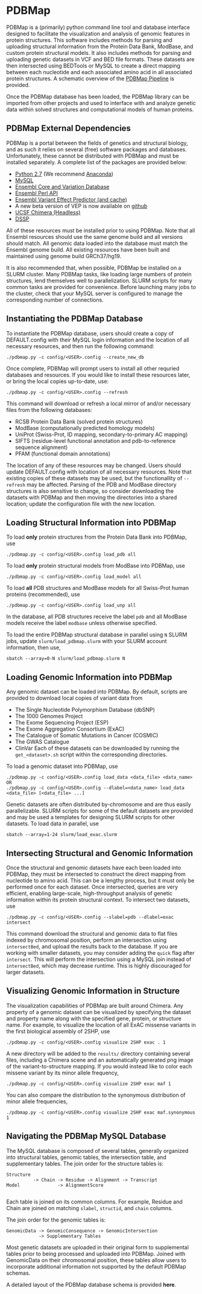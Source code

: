 # PDBMap

PDBMap is a (primarily) python command line tool and database interface designed to facilitate the visualization and analysis of genomic features in protein structures. This software includes methods for parsing and uploading structural information from the Protein Data Bank, ModBase, and custom protein structural models. It also includes methods for parsing and uploading genetic datasets in VCF and BED file formats. These datasets are then intersected using BEDTools or MySQL to create a direct mapping between each nucleotide and each associated amino acid in all associated protein structures. A schematic overview of the [PDBMap Pipeline](./docs/PDBMapPipeline.png) is provided.

Once the PDBMap database has been loaded, the PDBMap library can be imported from other projects and used to interface with and analyze genetic data within solved structures and computational models of human proteins.

## PDBMap External Dependencies

PDBMap is a portal between the fields of genetics and structural biology, and as such it relies on several (free) software packages and databases. Unfortunately, these cannot be distributed with PDBMap and must be installed separately. A complete list of the packages are provided below:

* [Python 2.7](https://www.python.org/downloads/) (We recommend [Anaconda](https://www.continuum.io/downloads))
* [MySQL](https://dev.mysql.com/downloads/os-linux.html)
* [Ensembl Core and Variation Database](http://www.ensembl.org/info/docs/webcode/mirror/install/ensembl-data.html)
* [Ensembl Perl API](http://www.ensembl.org/info/docs/api/api_git.html)
* [Ensembl Variant Effect Predictor (and cache)](https://github.com/Ensembl/ensembl-tools/tree/release/87/scripts)
 * A new beta version of VEP is now available on [github](https://github.com/Ensembl/ensembl-vep)
* [UCSF Chimera (Headless)](https://www.cgl.ucsf.edu/chimera/cgi-bin/secure/chimera-get.py?file=alpha/chimera-alpha-linux_x86_64_osmesa.bin)
* [DSSP](http://swift.cmbi.ru.nl/gv/dssp/)

All of these resources must be installed prior to using PDBMap. Note that all Ensembl resources should use the same genome build and all versions should match. All genomic data loaded into the database must match the Ensembl genome build. All existing resources have been built and maintained using genome build GRCh37/hg19.

It is also recommended that, when possible, PDBMap be installed on a SLURM cluster. Many PDBMap tasks, like loading large numbers of protein structures, lend themselves well to parallelization. SLURM scripts for many common tasks are provided for convenience. Before launching many jobs to the cluster, check that your MySQL server is configured to manage the corresponding number of connections.

## Instantiating the PDBMap Database

To instantiate the PDBMap database, users should create a copy of DEFAULT.config with their MySQL login information and the location of all necessary resources, and then run the following command:
```
./pdbmap.py -c config/<USER>.config --create_new_db
```

Once complete, PDBMap will prompt users to install all other requried databases and resources. If you would like to install these resources later, or bring the local copies up-to-date, use:
```
./pdbmap.py -c config/<USER>.config --refresh
```
This command will download or refresh a local mirror of and/or necessary files from the following databases:
* RCSB Protein Data Bank (solved protein structures)
* ModBase (computationally predicted homology models)
* UniProt (Swiss-Prot, ID mapping, secondary-to-primary AC mapping)
* SIFTS (residue-level functional annotation and pdb-to-reference sequence alignment)
* PFAM (functional domain annotations)

The location of any of these resources may be changed. Users should update DEFAULT.config with location of all necessary resources. Note that existing copies of these datasets may be used, but the functionallity of `--refresh` may be affected. Parsing of the PDB and ModBase directory structures is also sensitive to change, so consider downloading the datasets with PDBMap and then moving the directories into a shared location; update the configuration file with the new location.

## Loading Structural Information into PDBMap
To load **only** protein structures from the Protein Data Bank into PDBMap, use
```
./pdbmap.py -c config/<USER>.config load_pdb all
```
To load **only** protein structural models from ModBase into PDBMap, use
```
./pdbmap.py -c config/<USER>.config load_model all
```
To load **all** PDB structures and ModBase models for all Swiss-Prot human proteins (recommended), use
```
./pdbmap.py -c config/<USER>.config load_unp all
```
In the database, all PDB structures receive the label `pdb` and all ModBase models receive the label `modbase` unless otherwise specified.

To load the entire PDBMap structural database in parallel using `N` SLURM jobs, update `slurm/load_pdbmap.slurm` with your SLURM account information, then use,
```
sbatch --array=0-N slurm/load_pdbmap.slurm N
```

## Loading Genomic Information into PDBMap
Any genomic dataset can be loaded into PDBMap. By default, scripts are provided to download local copies of variant data from
* The Single Nucleotide Polymorphism Database (dbSNP)
* The 1000 Genomes Project
* The Exome Sequencing Project (ESP)
* The Exome Aggregation Consortium (ExAC)
* The Catalogue of Somatic Mutations in Cancer (COSMIC)
* The GWAS Catalogue
* ClinVar
Each of these datasets can be downloaded by running the `get_<dataset>.sh` script within the corresponding directories.

To load a genomic dataset into PDBMap, use
```
./pdbmap.py -c config/<USER>.config load_data <data_file> <data_name>
OR
./pdbmap.py -c config/<USER>.config --dlabel=<data_name> load_data <data_file> [<data_file> ...]
```
Genetic datasets are often distributed by-chromosome and are thus easily parallelizable. SLURM scripts for some of the default datasets are provided and may be used a templates for designing SLURM scripts for other datasets. To load data in parallel, use
```
sbatch --array=1-24 slurm/load_exac.slurm 
```

## Intersecting Structural and Genomic Information
Once the structural and genomic datasets have each been loaded into PDBMap, they must be intersected to construct the direct mapping from nucleotide to amino acid. This can be a lengthy process, but it must only be performed once for each dataset. Once intersected, queries are very efficient, enabling large-scale, high-throughput analysis of genetic information within its protein structural context. To intersect two datasets, use
```
./pdbmap.py -c config/<USER>.config --slabel=pdb --dlabel=exac intersect
```
This command download the structural and genomic data to flat files indexed by chromosomal position, perform an intersection using `intersectBed`, and upload the results back to the database. If you are working with smaller datasets, you may consider adding the `quick` flag after `intersect`. This will perform the intersection using a MySQL join instead of `intersectBed`, which may decrease runtime. This is highly discouraged for larger datasets.

## Visualizing Genomic Information in Structure
The visualization capabilities of PDBMap are built around Chimera. Any property of a genomic dataset can be visualized by specifying the dataset and property name along with the specified gene, protein, or structure name. For example, to visualize the location of all ExAC missense variants in the first biological assembly of 2SHP, use
```
./pdbmap.py -c config/<USER>.config visualize 2SHP exac . 1
```
A new directory will be added to the `results/` directory containing several files, including a Chimera scene and an automatically generated png image of the variant-to-structure mapping. If you would instead like to color each missene variant by its minor allele frequency, 
```
./pdbmap.py -c config/<USER>.config visualize 2SHP exac maf 1
```
You can also compare the distribution to the synonymous distribution of minor allele frequencies,
```
./pdbmap.py -c config/<USER>.config visualize 2SHP exac maf.synonymous 1
```

## Navigating the PDBMap MySQL Database
The MySQL database is composed of several tables, generally organized into structural tables, genomic tables, the intersection table, and supplementary tables. 
The join order for the structure tables is:
```
Structure
          -> Chain -> Residue -> Alignment -> Transcript
Model              -> AlignmentScore
                 
```
Each table is joined on its common columns. For example, Residue and Chain are joined on matching `slabel`, `structid`, and `chain` columns.

The join order for the genomic tables is:
```
GenomicData -> GenomicConsequence -> GenomicIntersection
            -> Supplementary Tables
```
Most genetic datasets are uploaded in their original form to supplemental tables prior to being processed and uploaded into PDBMap. Joined with GenomicData on their chromosomal position, these tables allow users to incorporate additional information not supported by the default PDBMap schemas.

A detailed layout of the PDBMap database schema is provided **here**.

